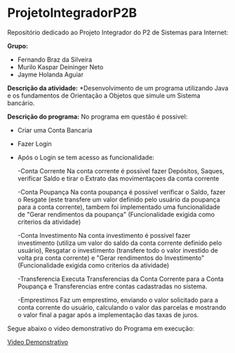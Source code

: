 <h1>ProjetoIntegradorP2B</h1>
Repositório dedicado ao Projeto Integrador do P2 de Sistemas para Internet:

**Grupo:**
+ Fernando Braz da Silveira
+ Murilo Kaspar Deininger Neto
+ Jayme Holanda Aguiar

**Descrição da atividade:**
*Desenvolvimento de um programa utilizando Java e os fundamentos de Orientação a Objetos que simule um Sistema bancário.

**Descrição do programa:**
No programa em questão é possivel:
* Criar uma Conta Bancaria 
* Fazer Login
* Após o Login se tem acesso as funcionalidade:
  
  -Conta Corrente
    Na conta corrente é possivel fazer Depósitos, Saques, verificar Saldo e tirar o Extrato das movimentaçoes da conta corrente
  
  -Conta Poupança
    Na conta poupança é possivel verificar o Saldo, fazer o Resgate (este transfere um valor definido pelo usuário da poupança para a conta corrente), tambem foi implementado uma funcionalidade de "Gerar rendimentos da poupança" (Funcionalidade exigida como criterios da atividade)
  
  -Conta Investimento
    Na conta investimento é possivel fazer investimento (utiliza um valor do saldo da conta corrente definido pelo usuário),
    Resgatar o investimento (transfere todo o valor investido de volta pra conta corrente) e "Gerar rendimentos do Investimento" (Funcionalidade exigida como criterios da atividade)
    
  -Transferencia
    Executa Transferencias da Conta Corrente para a Conta Poupança e Transferencias entre contas cadastradas no sistema.
 
  -Emprestimos
    Faz um emprestimo, enviando o valor solicitado para a conta corrente do usuário, calculando o valor das parcelas e mostrando o valor final a pagar após a implementação das taxas de juros.
    
Segue abaixo o video demonstrativo do Programa em execução:

[Video Demonstrativo](https://www.youtube.com/watch?v=gKyC_LpsEuk)
